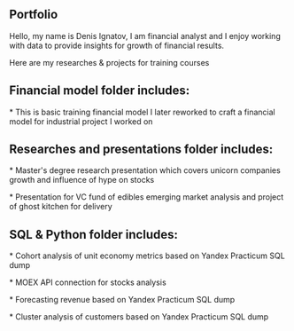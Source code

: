 ## Portfolio
Hello, my name is Denis Ignatov, I am financial analyst and I enjoy working with data to provide insights for growth of financial results. 
<p>Here are my researches &amp; projects for training courses<p>

## Financial model folder includes:
<p>* This is basic training financial model I later reworked to craft a financial model for industrial project I worked on<p>
  
 
## Researches and presentations folder includes:
<p>* Master's degree research presentation which covers unicorn companies growth and influence of hype on stocks<p>
<p>* Presentation for VC fund of edibles emerging market analysis and project of ghost kitchen for delivery<p>
  
  
## SQL & Python folder includes:
<p>* Cohort analysis of unit economy metrics based on Yandex Practicum SQL dump<p>
<p>* MOEX API connection for stocks analysis<p>
<p>* Forecasting revenue based on Yandex Practicum SQL dump <p>
<p>* Cluster analysis of customers based on Yandex Practicum SQL dump<p>


  
  
